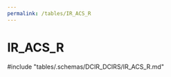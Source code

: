 ```yaml
---
permalink: /tables/IR_ACS_R
---
```

# IR_ACS_R
<!-- SPDX-License-Identifier: MPL-2.0 -->

<!-- ATTENTION : Ne pas supprimer ou modifier la ligne ci-dessous -->
#include "tables/.schemas/DCIR_DCIRS/IR_ACS_R.md"
<!-- ATTENTION : Ne pas supprimer ou modifier la ligne ci-dessus -->
